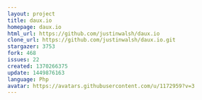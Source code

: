 ```yaml
---
layout: project
title: daux.io
homepage: daux.io
html_url: https://github.com/justinwalsh/daux.io
clone_url: https://github.com/justinwalsh/daux.io.git
stargazer: 3753
fork: 468
issues: 22
created: 1370266375
update: 1449876163
language: Php
avatar: https://avatars.githubusercontent.com/u/1172959?v=3
---
```

